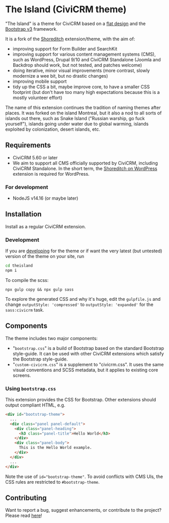 # The Island (CiviCRM theme)

"The Island" is a theme for CiviCRM based on a [flat design](https://en.wikipedia.org/wiki/Flat_design) and
the [Bootstrap v3](https://getbootstrap.com/docs/3.3/) framework.

It is a fork of the [Shoreditch](https://civicrm.org/extensions/shoreditch) extension/theme, with the aim of:

- improving support for Form Builder and SearchKit
- improving support for various content management systems (CMS), such as WordPress, Drupal 9/10 and CiviCRM Standalone (Joomla and Backdrop should work, but not tested, and patches welcome)
- doing iterative, minor visual improvements (more contrast, slowly modernize a wee bit, but no drastic changes)
- improving mobile support
- tidy up the CSS a bit, maybe improve core, to have a smaller CSS footprint (but don't have too many high expectations because this is a mostly volunteer effort)

The name of this extension continues the tradition of naming themes after places. It was forked on the island Montreal, but it also a nod to all sorts of islands out there, such as Snake Island ("Russian warship, go fuck yourself"), islands going under water due to global warming, islands exploited by colonization, desert islands, etc.

## Requirements

* CiviCRM 5.60 or later
* We aim to support all CMS officially supported by CiviCRM, including CiviCRM Standalone. In the short term, the [Shoreditch on WordPress](https://civicrm.org/extensions/shoreditch-wordpress) extension is required for WordPress.

### For development

* NodeJS v14.16 (or maybe later)

## Installation

Install as a regular CiviCRM extension.

### Development

If you are [developing](CONTRIBUTING.md#code-contributions) for the theme or if want the very latest (but untested) version of the theme on your site, run

```bash
cd theisland
npm i
```

To compile the scss:

```
npx gulp copy && npx gulp sass
```

To explore the generated CSS and why it's huge, edit the `gulpfile.js` and change `outputStyle: 'compressed'` to `outputStyle: 'expanded'` for the `sass:civicrm` task.

## Components
The theme includes two major components:

 * "`bootstrap.css`" is a build of Bootstrap based on the standard Bootstrap style-guide. It can be used with other CiviCRM extensions which satisfy the Bootstrap style-guide.
 * "`custom-civicrm.css`" is a supplement to "civicrm.css". It uses the same visual conventions and SCSS metadata, but it applies to existing core screens.

### Using `bootstrap.css`

This extension provides the CSS for Bootstrap.  Other extensions should output compliant HTML, e.g.

```html
<div id="bootstrap-theme">
  ...
  <div class="panel panel-default">
    <div class="panel-heading">
      <h3 class="panel-title">Hello World</h3>
    </div>
    <div class="panel-body">
      This is the Hello World example.
    </div>
  </div>
  ...
</div>
```

Note the use of `id="bootstrap-theme"`.  To avoid conflicts with CMS UIs, the CSS rules are
restricted to `#bootstrap-theme`.

## Contributing

Want to report a bug, suggest enhancements, or contribute to the project? Please read [here](CONTRIBUTING.md)!
